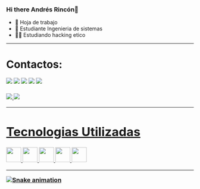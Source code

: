 ### Hi there Andrés Rincón👋

- 🔭 Hoja de trabajo 
- 🌱 Estudiante Ingenieria de sistemas
- 👨‍💻 Estudiando hacking etico
<hr>

<div>
  
  <h1>Contactos:</h1>
 <a href="ccc" target="_blank"><img src="https://img.shields.io/badge/Gmail-D14836?style=for-the-badge&logo=gmail&logoColor=white" targer="_blank"></a>
  <a href="ccc" target="_blank"><img src="https://img.shields.io/badge/Telegram-2CA5E0?style=for-the-badge&logo=telegram&logoColor=white" targer="_blank"></a>
  <a href="https://www.instagram.com/c.andres1489/" target="_blank"><img src="https://img.shields.io/badge/Instagram-E4405F?style=for-the-badge&logo=instagram&logoColor=white"></a>
  <a href="https://www.facebook.com/Cmilo.a.rincon" target="_blank"><img src="https://img.shields.io/badge/Facebook-1877F2?style=for-the-badge&logo=facebook&logoColor=white"></a>
  <a href="https://www.linkedin.com/in/camilo-andres-rincon-santiago-56109a229/"><img src="https://img.shields.io/badge/LinkedIn-0077B5?style=for-the-badge&logo=linkedin&logoColor=white"></a>
  
 </div><h3>
 
<div> 
<a href="https://github.com/camilorinconr">

  <img heigth="50rem" src="https://github-readme-stats.vercel.app/api?username=camilorinconr&show_icons=true&theme=merko"/>
  <img heigth="50rem" src="https://github-readme-stats.vercel.app/api/top-langs/?username=camilorinconr&layout=compact&langs_count=16&theme=merko"/>
</div> <hr>
  
  <div style="display:inline_block">
    <h1>Tecnologias Utilizadas </h1>
    <img alingn="center"  heigth="30" width="40" src="https://cdn.jsdelivr.net/gh/devicons/devicon/icons/java/java-original-wordmark.svg"  />
    <img alingn="center"  heigth="30" width="40" src="https://cdn.jsdelivr.net/gh/devicons/devicon/icons/html5/html5-original.svg" />
    <img alingn="center"  heigth="30" width="40" src="https://cdn.jsdelivr.net/gh/devicons/devicon/icons/css3/css3-original.svg" />
       <img alingn="center"  heigth="30" width="40" src="https://cdn.jsdelivr.net/gh/devicons/devicon/icons/python/python-original-wordmark.svg" />
    <img alingn="center"  heigth="30" width="40" src="https://cdn.jsdelivr.net/gh/devicons/devicon/icons/postgresql/postgresql-original-wordmark.svg" />
    
  </div><hr>
  
  ![Snake animation](https://github.com/camilorinconr/camilorinconr/blob/output/github-contribution-grid-snake.svg)
    

